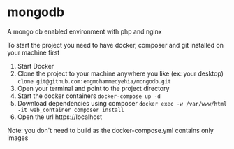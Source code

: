 # mongodb
A mongo db enabled environment with php and nginx

To start the project you need to have docker, composer and git installed on your machine first

1. Start Docker 
2. Clone the project to your machine anywhere you like (ex: your desktop) `clone git@github.com:engmohammedyehia/mongodb.git`
3. Open your terminal and point to the project directory 
4. Start the docker containers `docker-compose up -d`
5. Download dependencies using composer `docker exec -w /var/www/html -it web_container composer install`
6. Open the url https://localhost

Note: you don't need to build as the docker-compose.yml contains only images
